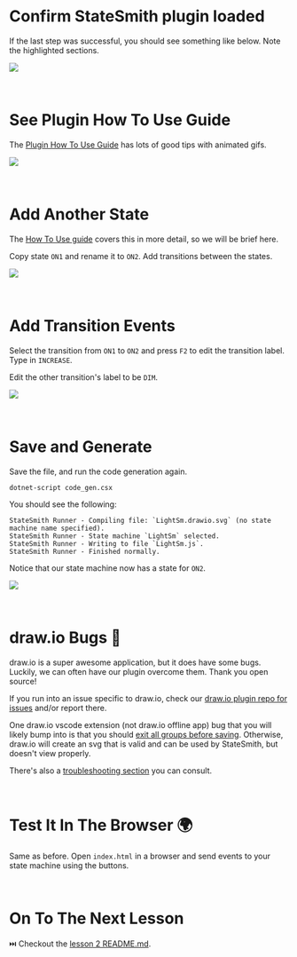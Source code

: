 # Confirm StateSmith plugin loaded
If the last step was successful, you should see something like below. Note the highlighted sections.

![](docs/ss-plugin-1.png)






<br>

# See Plugin How To Use Guide
The [Plugin How To Use Guide](https://github.com/StateSmith/StateSmith-drawio-plugin/wiki/How-To-Use) has lots of good tips with animated gifs.

[![](docs/how-to-preview.png)](https://github.com/StateSmith/StateSmith-drawio-plugin/wiki/How-To-Use)




<br>

# Add Another State
The [How To Use guide](https://github.com/StateSmith/StateSmith-drawio-plugin/wiki/How-To-Use) covers this in more detail, so we will be brief here.

Copy state `ON1` and rename it to `ON2`. Add transitions between the states.

![](./docs/add-state-on2.gif)





<br>

# Add Transition Events
Select the transition from `ON1` to `ON2` and press `F2` to edit the transition label. Type in `INCREASE`.

Edit the other transition's label to be `DIM`.

![](./docs/add-transition-events.gif)





<br>

# Save and Generate
Save the file, and run the code generation again.
```
dotnet-script code_gen.csx
```
You should see the following:
```
StateSmith Runner - Compiling file: `LightSm.drawio.svg` (no state machine name specified).
StateSmith Runner - State machine `LightSm` selected.
StateSmith Runner - Writing to file `LightSm.js`.
StateSmith Runner - Finished normally.
```

Notice that our state machine now has a state for `ON2`.

![](./docs/run-code-gen-2.gif)





<br>

# draw.io Bugs 🐛
draw.io is a super awesome application, but it does have some bugs. Luckily, we can often have our plugin overcome them. Thank you open source!

If you run into an issue specific to draw.io, check our [draw.io plugin repo for issues](https://github.com/StateSmith/StateSmith-drawio-plugin/issues) and/or report there.

One draw.io vscode extension (not draw.io offline app) bug that you will likely bump into is that you should [exit all groups before saving](https://github.com/StateSmith/StateSmith-drawio-plugin/issues/25). Otherwise, draw.io will create an svg that is valid and can be used by StateSmith, but doesn't view properly.

There's also a [troubleshooting section](https://github.com/StateSmith/StateSmith-drawio-plugin/wiki/Troubleshooting) you can consult.




<br>

# Test It In The Browser 🌍
Same as before. Open `index.html` in a browser and send events to your state machine using the buttons.





<br>

# On To The Next Lesson
⏭️ Checkout the [lesson 2 README.md](../lesson-2/README.md).
